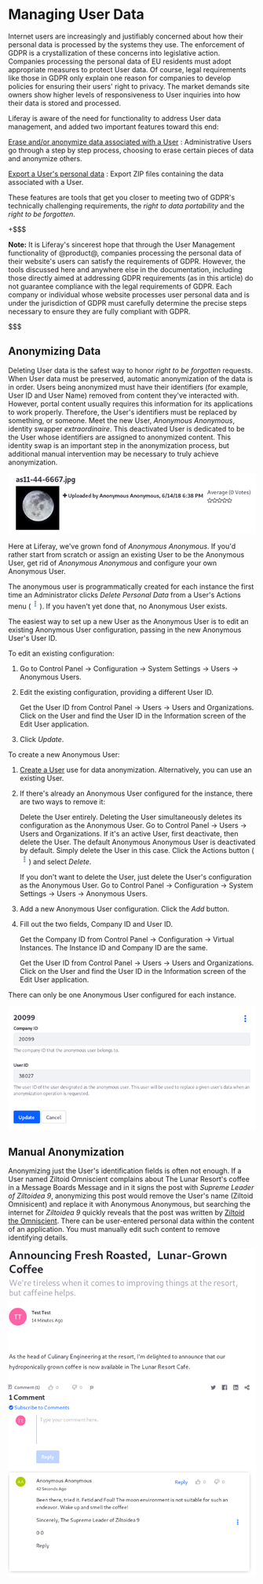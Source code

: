 # Managing User Data [](id=managing-user-data)

Internet users are increasingly and justifiably concerned about how their
personal data is processed by the systems they use. The enforcement of GDPR is
a crystallization of these concerns into legislative action. Companies
processing the personal data of EU residents must adopt appropriate measures to
protect User data. Of course, legal requirements like those in GDPR only explain
one reason for companies to develop policies for ensuring their users' right to
privacy. The market demands site owners show higher levels of responsiveness to
User inquiries into how their data is stored and processed.

Liferay is aware of the need for functionality to address User data management,
and added two important features toward this end:

[Erase and/or anonymize data associated with a User](/discover/portal/-/knowledge_base/7-1/sanitizing-user-data)
: Administrative Users go through a step by step process, choosing to erase
certain pieces of data and anonymize others.

[Export a User's personal data](/discover/portal/-/knowledge_base/7-1/exporting-user-data)
: Export ZIP files containing the data associated with a User.

These features are tools that get you closer to meeting two of GDPR's
technically challenging requirements, the _right to data portability_ and the
_right to be forgotten_.

+$$$

**Note:** It is Liferay's sincerest hope that through the User Management
functionality of @product@, companies processing the personal data of their
website's users can satisfy the requirements of GDPR. However, the tools
discussed here and anywhere else in the documentation, including those directly
aimed at addressing GDPR requirements (as in this article) do not guarantee
compliance with the legal requirements of GDPR. Each company or individual whose
website processes user personal data and is under the jurisdiction of GDPR must
carefully determine the precise steps necessary to ensure they are fully compliant
with GDPR.

$$$

## Anonymizing Data [](id=anonymizing-data)

Deleting User data is the safest way to honor _right to be forgotten_ requests.
When User data must be preserved, automatic anonymization of the data is in
order. Users being anonymized must have their identifiers (for example, User ID
and User Name) removed from content they've interacted with. However,
portal content usually requires this information for its applications to work
properly. Therefore, the User's identifiers must be replaced by something, or
someone. Meet the new User, *Anonymous Anonymous*, identity swapper
*extraordinaire*. This deactivated User is dedicated to be the User whose
identifiers are assigned to anonymized content. This identity swap is an
important step in the anonymization process, but additional manual intervention
may be necessary to truly achieve anonymization.

![Figure 1: Anonymized content is presented with the User Anonymous Anonymous's identifying information.](../../../images/users-anonymized-content.png)

Here at Liferay, we've grown fond of *Anonymous Anonymous*. If you'd rather
start from scratch or assign an existing User to be the Anonymous User, get rid
of *Anonymous Anonymous* and configure your own Anonymous User.

The anonymous user is programmatically created for each instance the first time
an Administrator clicks *Delete Personal Data* from a User's Actions menu
(![Actions](../../../images/icon-actions.png)). If you haven't yet done that, no
Anonymous User exists.

The easiest way to set up a new User as the Anonymous User is to edit an
existing Anonymous User configuration, passing in the new Anonymous User's User
ID. 

To edit an existing configuration:

1.  Go to Control Panel &rarr; Configuration &rarr; System Settings &rarr; Users
    &rarr; Anonymous Users.

2.  Edit the existing configuration, providing a different User ID.

    Get the User ID from Control Panel &rarr; Users &rarr; Users and
    Organizations. Click on the User and find the User ID in the Information
    screen of the Edit User application.

3.  Click *Update*.

To create a new Anonymous User:

1.  [Create a User](/discover/portal/-/knowledge_base/7-1/adding-editing-and-deleting-users#adding-users)
    use for data anonymization. Alternatively, you can use an
    existing User.

2.  If there's already an Anonymous User configured for the instance, there are
    two ways to remove it: 
 
    Delete the User entirely. Deleting the User simultaneously deletes its
    configuration as the Anonymous User. Go to Control Panel &rarr; Users &rarr;
    Users and Organizations. If it's an active User, first deactivate, then
    delete the User. The default Anonymous Anonymous User is deactivated by
    default. Simply delete the User in this case. Click the Actions button
    (![Actions](../../../images/icon-actions.png)) and select *Delete*.

    If you don't want to delete the User, just delete the User's configuration
    as the Anonymous User. Go to Control Panel &rarr; Configuration &rarr;
    System Settings &rarr; Users &rarr; Anonymous Users.

3.  Add a new Anonymous User configuration. Click the *Add* button.

4.  Fill out the two fields, Company ID and User ID. 

    Get the Company ID from Control Panel &rarr; Configuration &rarr; Virtual
    Instances. The Instance ID and Company ID are the same.

    Get the User ID from Control Panel &rarr; Users &rarr; Users and
    Organizations. Click on the User and find the User ID in the Information
    screen of the Edit User application.

There can only be one Anonymous User configured for each instance.

![Figure 2: Assign your own Anonymous User from Control Panel &rarr; Configuration &rarr; System Settings &rarr; Users &rarr; Anonymous User.](../../../images/users-anonymous-config.png)

## Manual Anonymization [](id=manual-anonymization)

Anonymizing just the User's identification fields is often not enough. If a User
named Ziltoid Omniscient complains about The Lunar Resort's coffee in a Message
Boards Message and in it signs the post with _Supreme Leader of Ziltoidea 9_,
anonymizing this post would remove the User's name (Ziltoid Omnisicent) and
replace it with Anonymous Anonymous, but searching the internet for _Ziltoidea
9_ quickly reveals that the post was written by 
[Ziltoid the Omniscient](https://en.wikipedia.org/wiki/Ziltoid_the_Omniscient).
There can be user-entered personal data within the content of an application.
You must manually edit such content to remove identifying details. 

![Figure 3: Even though this Message Boards Message (a comment on a blog post in this case) is anonymized, it should be edited to remove User Associated Data from the content of the message.](../../../images/users-partial-anonymization.png)

